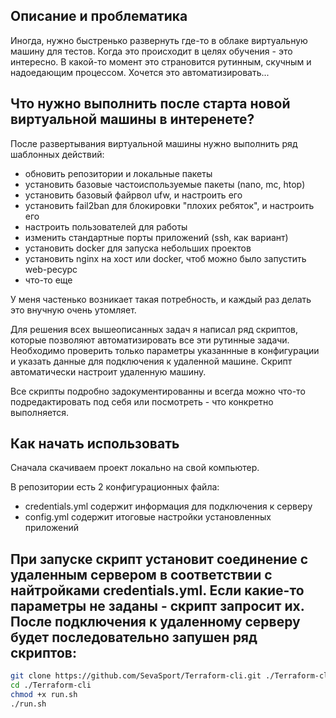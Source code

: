 ## Описание и проблематика
Иногда, нужно быстренько развернуть где-то в облаке виртуальную машину для тестов. Когда это происходит в целях обучения - это интересно.
В какой-то момент это страновится рутинным, скучным и надоедающим процессом.
Хочется это автоматизировать...

## Что нужно выполнить после старта новой виртуальной машины в интеренете?
После развертывания виртуальной машины нужно выполнить ряд шаблонных действий:
- обновить репозитории и локальные пакеты
- установить базовые частоиспользуемые пакеты (nano, mc, htop)
- установить базовый файрвол ufw, и настроить его
- установить fail2ban для блокировки "плохих ребяток", и настроить его
- настроить пользователей для работы
- изменить стандартные порты приложений (ssh, как вариант)
- установить docker для запуска небольших проектов
- установить nginx на хост или docker, чтоб можно было запустить web-ресурс
- что-то еще

У меня частенько возникает такая потребность, и каждый раз делать это внучную очень утомляет.

Для решения всех вышеописанных задач я написал ряд скриптов, которые позволяют автоматизировать все эти рутинные задачи.
Необходимо проверить только параметры указаннные в конфигурации и указать данные для подключения к удаленной машине. Скрипт автоматически настроит удаленную машину.

Все скрипты подробно задокументированны и всегда можно что-то подредактировать под себя или посмотреть - что конкретно выполняется.

## Как начать использовать
Сначала скачиваем проект локально на свой компьютер.

В репозитории есть 2 конфигурационных файла:
- credentials.yml содержит информация для подключения к серверу
- config.yml содержит итоговые настройки установленных приложений

При запуске скрипт установит соединение с удаленным сервером в соответствии с найтройками credentials.yml. Если какие-то параметры не заданы - скрипт запросит их.
После подключения к удаленному серверу будет последовательно запушен ряд скриптов:
- 

```bash
git clone https://github.com/SevaSport/Terraform-cli.git ./Terraform-cli
cd ./Terraform-cli
chmod +x run.sh
./run.sh
```